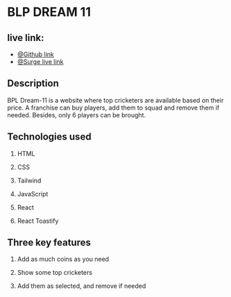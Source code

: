 # BLP DREAM 11

## live link:

- [@Github link](https://github.com/programming-hero-web-course1/b10a7-dream-11-Shahriarkawsik)
- [@Surge live link](https://eatable-teaching.surge.sh/)


## Description

BPL Dream-11 is a website where top cricketers are available based on their price. A franchise can buy players, add them to squad and remove them if needed. Besides, only 6 players can be brought.

## Technologies used

1. HTML

2. CSS

3. Tailwind

4. JavaScript

5. React

6. React Toastify

## Three key features

1. Add as much coins as you need

2. Show some top cricketers

3. Add them as selected, and remove if needed

